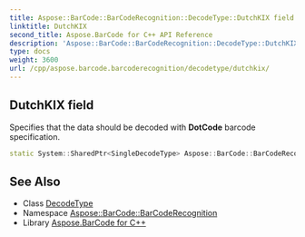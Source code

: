 ```yaml
---
title: Aspose::BarCode::BarCodeRecognition::DecodeType::DutchKIX field
linktitle: DutchKIX
second_title: Aspose.BarCode for C++ API Reference
description: 'Aspose::BarCode::BarCodeRecognition::DecodeType::DutchKIX field. Specifies that the data should be decoded with DotCode barcode specification in C++.'
type: docs
weight: 3600
url: /cpp/aspose.barcode.barcoderecognition/decodetype/dutchkix/
---
```

## DutchKIX field


Specifies that the data should be decoded with **DotCode** barcode specification.

```cpp
static System::SharedPtr<SingleDecodeType> Aspose::BarCode::BarCodeRecognition::DecodeType::DutchKIX
```




## See Also

* Class [DecodeType](../)
* Namespace [Aspose::BarCode::BarCodeRecognition](../../)
* Library [Aspose.BarCode for C++](../../../)
